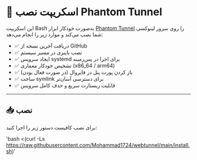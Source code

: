 # 🚀 اسکریپت نصب Phantom Tunnel

این اسکریپت Bash به‌صورت خودکار ابزار [Phantom Tunnel](https://github.com/webwizards-team/Phantom-Tunnel) را روی سرور لینوکسی شما نصب می‌کند و موارد زیر را انجام می‌دهد:

- ✅ دریافت آخرین نسخه از GitHub
- ✅ نصب باینری در مسیر سیستم
- ✅ ایجاد سرویس systemd برای اجرا در پس‌زمینه
- ✅ تشخیص خودکار معماری (x86_64 / arm64)
- ✅ باز کردن پورت پنل در فایروال (در صورت فعال بودن)
- ✅ ساخت symlink برای دسترسی آسان‌تر
- ✅ قابلیت ریستارت سریع و حذف کامل سرویس

---

## 📥 نصب

برای نصب کافیست دستور زیر را اجرا کنید:


'bash <(curl -Ls https://raw.githubusercontent.com/Mohammad1724/webtunnel/main/install.sh)'
